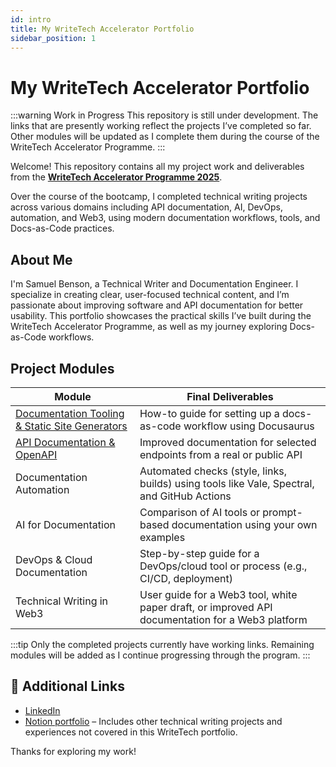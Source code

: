 ```yaml
---
id: intro
title: My WriteTech Accelerator Portfolio
sidebar_position: 1
---
```


# My WriteTech Accelerator Portfolio

:::warning Work in Progress
This repository is still under development. The links that are presently working reflect the projects I’ve completed so far. Other modules will be updated as I complete them during the course of the WriteTech Accelerator Programme.
:::

Welcome! This repository contains all my project work and deliverables from the **[WriteTech Accelerator Programme 2025](https://writetechhub.org/accelerator-program/)**.

Over the course of the bootcamp, I completed technical writing projects across various domains including API documentation, AI, DevOps, automation, and Web3, using modern documentation workflows, tools, and Docs-as-Code practices.

## About Me

I'm Samuel Benson, a Technical Writer and Documentation Engineer. I specialize in creating clear, user-focused technical content, and I’m passionate about improving software and API documentation for better usability. This portfolio showcases the practical skills I’ve built during the WriteTech Accelerator Programme, as well as my journey exploring Docs-as-Code workflows.

## Project Modules

| Module | Final Deliverables |
|--------|------------------|
| [Documentation Tooling & Static Site Generators](https://writetech-accelerator-portfolio-sam-phi.vercel.app/docs/documentation-tooling/intro) | How-to guide for setting up a docs-as-code workflow using Docusaurus |
| [API Documentation & OpenAPI](https://writetech-accelerator-portfolio-sam.vercel.app/docs/api-documentation/intro) | Improved documentation for selected endpoints from a real or public API |
| Documentation Automation | Automated checks (style, links, builds) using tools like Vale, Spectral, and GitHub Actions |
| AI for Documentation | Comparison of AI tools or prompt-based documentation using your own examples |
| DevOps & Cloud Documentation | Step-by-step guide for a DevOps/cloud tool or process (e.g., CI/CD, deployment) |
| Technical Writing in Web3 | User guide for a Web3 tool, white paper draft, or improved API documentation for a Web3 platform |

:::tip
Only the completed projects currently have working links. Remaining modules will be added as I continue progressing through the program.
:::



## 🔗 Additional Links

- [LinkedIn](https://www.linkedin.com/in/samuelbenso)
- [Notion portfolio](https://www.notion.so/Samuel-Benson-Portfolio-231a5f1c6be08076a43ac5a54ae36a04#231a5f1c6be0815cba76efed82a5ce6c) – Includes other technical writing projects and experiences not covered in this WriteTech portfolio.

Thanks for exploring my work!